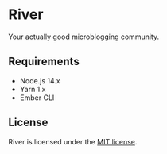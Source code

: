 # River

Your actually good microblogging community.

## Requirements

- Node.js 14.x
- Yarn 1.x
- Ember CLI

## License

River is licensed under the [MIT license](LICENSE).
